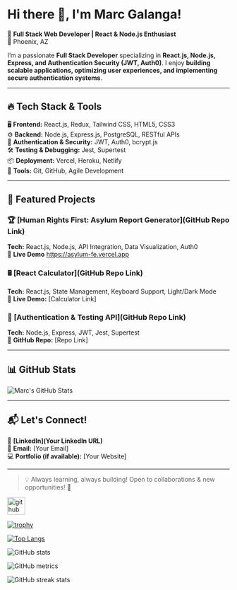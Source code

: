 # Hi there 👋, I'm Marc Galanga!

🚀 **Full Stack Web Developer | React & Node.js Enthusiast**  
📍 Phoenix, AZ  

I’m a passionate **Full Stack Developer** specializing in **React.js, Node.js, Express, and Authentication Security (JWT, Auth0)**. I enjoy **building scalable applications, optimizing user experiences, and implementing secure authentication systems**.  

---

## 🔥 **Tech Stack & Tools**
🖥 **Frontend:** React.js, Redux, Tailwind CSS, HTML5, CSS3  
⚙️ **Backend:** Node.js, Express.js, PostgreSQL, RESTful APIs  
🔐 **Authentication & Security:** JWT, Auth0, bcrypt.js  
🛠 **Testing & Debugging:** Jest, Supertest  
📦 **Deployment:** Vercel, Heroku, Netlify  
🔧 **Tools:** Git, GitHub, Agile Development  

---

## 📌 **Featured Projects**
### 🏆 **[Human Rights First: Asylum Report Generator](GitHub Repo Link)**
**Tech:** React.js, Node.js, API Integration, Data Visualization, Auth0  
🔗 **Live Demo** https://asylum-fe.vercel.app 

### 🖩 **[React Calculator](GitHub Repo Link)**
**Tech:** React.js, State Management, Keyboard Support, Light/Dark Mode  
🔗 **Live Demo:** [Calculator Link]  

### 🔐 **[Authentication & Testing API](GitHub Repo Link)**
**Tech:** Node.js, Express, JWT, Jest, Supertest  
🔗 **GitHub Repo:** [Repo Link]  

---

## 📊 **GitHub Stats**
![Marc's GitHub Stats](https://github-readme-stats.vercel.app/api?username=marcmjn&show_icons=true&theme=dark)  

---

## 📬 **Let's Connect!**
🔗 **[LinkedIn](Your LinkedIn URL)**  
📩 **Email:** [Your Email]  
💻 **Portfolio (if available):** [Your Website]  

---

> 💡 Always learning, always building! Open to collaborations & new opportunities! 🚀



[<img src='https://cdn.jsdelivr.net/npm/simple-icons@3.0.1/icons/github.svg' alt='github' height='40'>](https://github.com/marcmjn)  

[![trophy](https://github-profile-trophy.vercel.app/?username=marcmjn)](https://github.com/ryo-ma/github-profile-trophy)

[![Top Langs](https://github-readme-stats.vercel.app/api/top-langs/?username=marcmjn)](https://github.com/anuraghazra/github-readme-stats)

![GitHub stats](https://github-readme-stats.vercel.app/api?username=marcmjn&show_icons=true)  

![GitHub metrics](https://metrics.lecoq.io/marcmjn)  

![GitHub streak stats](https://streak-stats.demolab.com/?user=marcmjn)  

